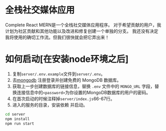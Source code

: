 # 全栈社交媒体应用

Complete React MERN是一个全栈社交媒体应用程序。
对于希望贡献的用户，我计划为社区贡献和其他功能以及改进和修复创建一个单独的分支。
我还没有决定我将使用的确切工作流。但我们很快就会把它弄出来！

# 如何启动[在安装node环境之后]

1. 复制`server/.env.example`文件到`server/.env`。
2. 去[mongodb](https://www.mongodb.com/) 注册登录并创建免费的 MongoDB 数据库。
3. 获取上一步创建数据库的链接信息，替换 `.env` 文件中的 `MONGO_URL` 字段，替换连接信息中的`<password>`为你设置的MongoDB数据库的用户的密码。
4. 在首次启动的时候注释掉`server/index.js`66-67行。
5. 进入的服务的目录，安装依赖 并启动。

```bash
cd server
npm install
npm run start
```
